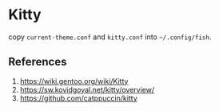 # Kitty

copy `current-theme.conf` and `kitty.conf` into `~/.config/fish`.

## References

1. https://wiki.gentoo.org/wiki/Kitty
2. https://sw.kovidgoyal.net/kitty/overview/
3. https://github.com/catppuccin/kitty
